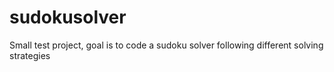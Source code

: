 # sudokusolver
Small test project, goal is to code a sudoku solver following different solving strategies
